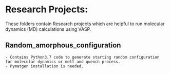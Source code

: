 # Research Projects: 

These folders contain Research projects which are helpful to run molecular dynamics (MD) calculations using VASP.

## Random_amorphous_configuration
    - Contains Python3.7 code to generate starting random configuration for molecular dynamics or melt and quench process.
    - Pymatgen installation is needed.

